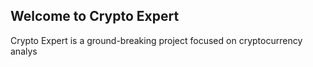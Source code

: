 ## Welcome to Crypto Expert
Crypto Expert is a ground-breaking project focused on cryptocurrency analys